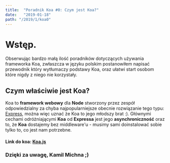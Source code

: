 ```yaml
---
title:  "Poradnik Koa #0: Czym jest Koa?"
date:   "2019-01-18"
path: "/2019/1/koa0"
---
```


# Wstęp.

Obserwując bardzo małą ilość poradników dotyczących używania frameworka Koa, zwłaszcza w języku polskim postanowiłem napisać przewodnik który wytłumaczy podstawy Koa, oraz ułatwi start osobom które nigdy z niego nie korzystały.
## Czym właściwie jest Koa?
Koa to __framework webowy__ dla __Node__ stworzony przez zespół odpowiedzialny za chyba najpopularniejsze obecnie rozwiązanie tego typu: [Express](https://expressjs.com/), można więc uznać że Koa to jego młodszy brat :). Głównymi cechami odróżniającymi __Koa__ od __Expressa__ jest jego __asynchroniczność__ oraz to, że __Koa__ dostajemy bez middleware'u - musimy sami doinstalować sobie tylko to, co jest nam potrzebne.
#### Link do koa: [Koa.js](https://koajs.com/)

### Dzięki za uwagę, Kamil Michna ;)
